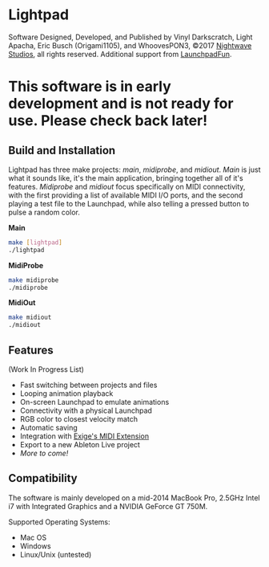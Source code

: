 # Lightpad
Software Designed, Developed, and Published by Vinyl Darkscratch, Light Apacha, Eric Busch (Origami1105), and WhoovesPON3, ©2017 [Nightwave Studios](https://www.nightwave.co), all rights reserved.
Additional support from [LaunchpadFun](http://www.launchpadfun.com/en/).

# This software is in early development and is not ready for use.  Please check back later!

## Build and Installation
Lightpad has three make projects: _main_, _midiprobe_, and _midiout_.  _Main_ is just what it sounds like, it's the main application, bringing together all of it's features.  _Midiprobe_ and _midiout_ focus specifically on MIDI connectivity, with the first providing a list of available MIDI I/O ports, and the second playing a test file to the Launchpad, while also telling a pressed button to pulse a random color.

**Main**

```bash
make [lightpad]
./lightpad
```

**MidiProbe**

```bash
make midiprobe
./midiprobe
```

**MidiOut**

```bash
make midiout
./midiout
```

## Features
(Work In Progress List)

- Fast switching between projects and files
- Looping animation playback
- On-screen Launchpad to emulate animations
- Connectivity with a physical Launchpad
- RGB color to closest velocity match
- Automatic saving
- Integration with [Exige's MIDI Extension](http://forum.launchpad-pro.com/viewtopic.php?pid=35098)
- Export to a new Ableton Live project
- *More to come!*

## Compatibility
The software is mainly developed on a mid-2014 MacBook Pro, 2.5GHz Intel i7 with Integrated Graphics and a NVIDIA GeForce GT 750M.

Supported Operating Systems:

* Mac OS
* Windows
* Linux/Unix (untested)